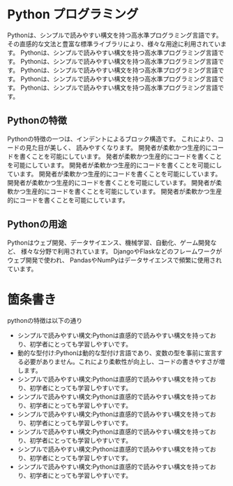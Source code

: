 # Python プログラミング
Pythonは、シンプルで読みやすい構文を持つ高水準プログラミング言語です。
その直感的な文法と豊富な標準ライブラリにより、様々な用途に利用されています。
Pythonは、シンプルで読みやすい構文を持つ高水準プログラミング言語です。
Pythonは、シンプルで読みやすい構文を持つ高水準プログラミング言語です。
Pythonは、シンプルで読みやすい構文を持つ高水準プログラミング言語です。
Pythonは、シンプルで読みやすい構文を持つ高水準プログラミング言語です。
Pythonは、シンプルで読みやすい構文を持つ高水準プログラミング言語です。
## Pythonの特徴
Pythonの特徴の一つは、インデントによるブロック構造です。
これにより、コードの見た目が美しく、
読みやすくなります。
開発者が柔軟かつ生産的にコードを書くことを可能にしています。
発者が柔軟かつ生産的にコードを書くことを可能にしています。
開発者が柔軟かつ生産的にコードを書くことを可能にしています。
開発者が柔軟かつ生産的にコードを書くことを可能にしています。
開発者が柔軟かつ生産的にコードを書くことを可能にしています。
開発者が柔軟かつ生産的にコードを書くことを可能にしています。
開発者が柔軟かつ生産的にコードを書くことを可能にしています。
## Pythonの用途
Pythonはウェブ開発、データサイエンス、機械学習、自動化、ゲーム開発など、
様々な分野で利用されています。
DjangoやFlaskなどのフレームワークがウェブ開発で使われ、
PandasやNumPyはデータサイエンスで頻繁に使用されています。

# 箇条書き
pythonの特徴は以下の通り
- シンプルで読みやすい構文:Pythonは直感的で読みやすい構文を持っており、初学者にとっても学習しやすいです。
- 動的な型付け:Pythonは動的な型付け言語であり、変数の型を事前に宣言する必要がありません。これにより柔軟性が向上し、コードの書きやすさが増します。
- シンプルで読みやすい構文:Pythonは直感的で読みやすい構文を持っており、初学者にとっても学習しやすいです。
- シンプルで読みやすい構文:Pythonは直感的で読みやすい構文を持っており、初学者にとっても学習しやすいです。
- シンプルで読みやすい構文:Pythonは直感的で読みやすい構文を持っており、初学者にとっても学習しやすいです。
- シンプルで読みやすい構文:Pythonは直感的で読みやすい構文を持っており、初学者にとっても学習しやすいです。
- シンプルで読みやすい構文:Pythonは直感的で読みやすい構文を持っており、初学者にとっても学習しやすいです。
- シンプルで読みやすい構文:Pythonは直感的で読みやすい構文を持っており、初学者にとっても学習しやすいです。
